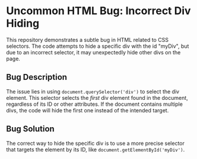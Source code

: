 # Uncommon HTML Bug: Incorrect Div Hiding

This repository demonstrates a subtle bug in HTML related to CSS selectors. The code attempts to hide a specific div with the id "myDiv", but due to an incorrect selector, it may unexpectedly hide other divs on the page.

## Bug Description

The issue lies in using `document.querySelector('div')` to select the div element. This selector selects the *first* div element found in the document, regardless of its ID or other attributes. If the document contains multiple divs, the code will hide the first one instead of the intended target.

## Bug Solution

The correct way to hide the specific div is to use a more precise selector that targets the element by its ID, like `document.getElementById('myDiv')`.